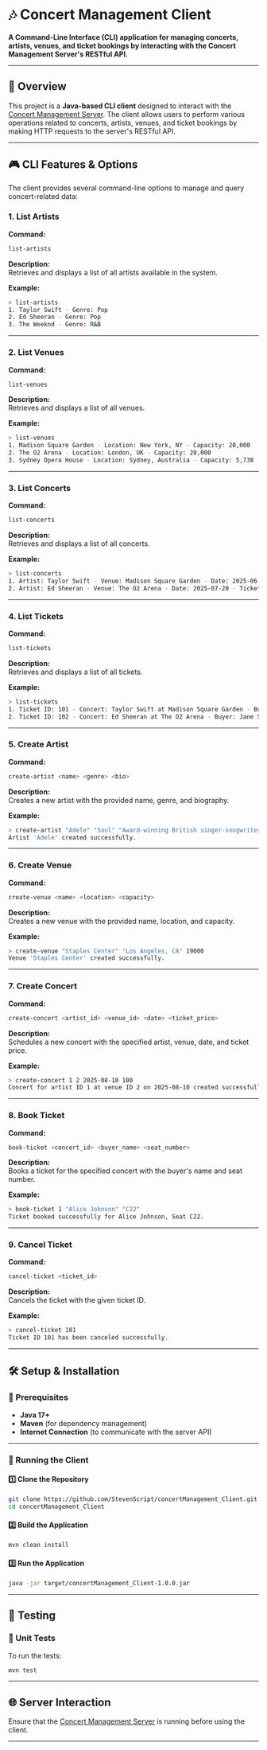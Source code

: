 # 🎶 Concert Management Client

**A Command-Line Interface (CLI) application for managing concerts, artists, venues, and ticket bookings by interacting with the Concert Management Server's RESTful API.**

---

## 📌 Overview

This project is a **Java-based CLI client** designed to interact with the [Concert Management Server](https://github.com/StevenScript/concertManagement_Server). The client allows users to perform various operations related to concerts, artists, venues, and ticket bookings by making HTTP requests to the server's RESTful API.

---

## 🎮 CLI Features & Options

The client provides several command-line options to manage and query concert-related data:

### **1. List Artists**

**Command:**
```sh
list-artists
```

**Description:**  
Retrieves and displays a list of all artists available in the system.

**Example:**
```sh
> list-artists
1. Taylor Swift - Genre: Pop
2. Ed Sheeran - Genre: Pop
3. The Weeknd - Genre: R&B
```

---

### **2. List Venues**

**Command:**
```sh
list-venues
```

**Description:**  
Retrieves and displays a list of all venues.

**Example:**
```sh
> list-venues
1. Madison Square Garden - Location: New York, NY - Capacity: 20,000
2. The O2 Arena - Location: London, UK - Capacity: 20,000
3. Sydney Opera House - Location: Sydney, Australia - Capacity: 5,738
```

---

### **3. List Concerts**

**Command:**
```sh
list-concerts
```

**Description:**  
Retrieves and displays a list of all concerts.

**Example:**
```sh
> list-concerts
1. Artist: Taylor Swift - Venue: Madison Square Garden - Date: 2025-06-15 - Ticket Price: $150
2. Artist: Ed Sheeran - Venue: The O2 Arena - Date: 2025-07-20 - Ticket Price: $120
```

---

### **4. List Tickets**

**Command:**
```sh
list-tickets
```

**Description:**  
Retrieves and displays a list of all tickets.

**Example:**
```sh
> list-tickets
1. Ticket ID: 101 - Concert: Taylor Swift at Madison Square Garden - Buyer: John Doe - Seat: A12 - Status: Booked
2. Ticket ID: 102 - Concert: Ed Sheeran at The O2 Arena - Buyer: Jane Smith - Seat: B15 - Status: Booked
```

---

### **5. Create Artist**

**Command:**
```sh
create-artist <name> <genre> <bio>
```

**Description:**  
Creates a new artist with the provided name, genre, and biography.

**Example:**
```sh
> create-artist "Adele" "Soul" "Award-winning British singer-songwriter"
Artist 'Adele' created successfully.
```

---

### **6. Create Venue**

**Command:**
```sh
create-venue <name> <location> <capacity>
```

**Description:**  
Creates a new venue with the provided name, location, and capacity.

**Example:**
```sh
> create-venue "Staples Center" "Los Angeles, CA" 19000
Venue 'Staples Center' created successfully.
```

---

### **7. Create Concert**

**Command:**
```sh
create-concert <artist_id> <venue_id> <date> <ticket_price>
```

**Description:**  
Schedules a new concert with the specified artist, venue, date, and ticket price.

**Example:**
```sh
> create-concert 1 2 2025-08-10 100
Concert for artist ID 1 at venue ID 2 on 2025-08-10 created successfully.
```

---

### **8. Book Ticket**

**Command:**
```sh
book-ticket <concert_id> <buyer_name> <seat_number>
```

**Description:**  
Books a ticket for the specified concert with the buyer's name and seat number.

**Example:**
```sh
> book-ticket 1 "Alice Johnson" "C22"
Ticket booked successfully for Alice Johnson, Seat C22.
```

---

### **9. Cancel Ticket**

**Command:**
```sh
cancel-ticket <ticket_id>
```

**Description:**  
Cancels the ticket with the given ticket ID.

**Example:**
```sh
> cancel-ticket 101
Ticket ID 101 has been canceled successfully.
```

---

## 🛠️ Setup & Installation

### 💾 Prerequisites

- **Java 17+**
- **Maven** (for dependency management)
- **Internet Connection** (to communicate with the server API)

---

### 🚀 Running the Client

#### 1️⃣ Clone the Repository

```sh
git clone https://github.com/StevenScript/concertManagement_Client.git
cd concertManagement_Client
```

#### 2️⃣ Build the Application

```sh
mvn clean install
```

#### 3️⃣ Run the Application

```sh
java -jar target/concertManagement_Client-1.0.0.jar
```

---

## 🤮 Testing

### 🧐 Unit Tests

To run the tests:

```sh
mvn test
```

---

## 🌐 Server Interaction

Ensure that the [Concert Management Server](https://github.com/StevenScript/concertManagement_Server) is running before using the client.

---

